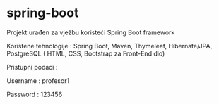# spring-boot
Projekt urađen za vježbu koristeći Spring Boot framework

Korištene tehnologije : Spring Boot, Maven, Thymeleaf, Hibernate/JPA, PostgreSQL ( HTML, CSS, Bootstrap za Front-End dio)

Pristupni podaci : 

Username : 
profesor1

Password : 
123456
